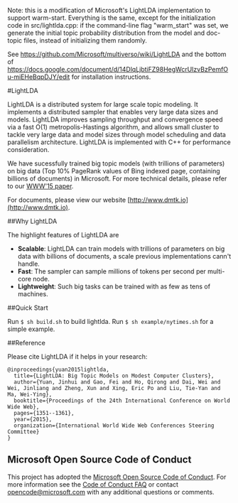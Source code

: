 Note: this is a modification of Microsoft's LightLDA implementation to support warm-start. Everything is the same, except for the initialization code in src/lightlda.cpp: if the command-line flag "warm_start" was set, we generate the initial topic probability distribution from the model and doc-topic files, instead of initializing them randomly.

See https://github.com/Microsoft/multiverso/wiki/LightLDA and the bottom of https://docs.google.com/document/d/14DlqLjbtiFZ98HegWcrUIzvBzPemfOu-miEHeBqpDJY/edit for installation instructions.


#LightLDA

LightLDA is a distributed system for large scale topic modeling. It implements a distributed sampler that enables very large data sizes and models. LightLDA improves sampling throughput and convergence speed via a fast O(1) metropolis-Hastings algorithm, and allows small cluster to tackle very large data and model sizes through model scheduling and data parallelism architecture. LightLDA is implemented with C++ for performance consideration.

We have sucessfully trained big topic models (with trillions of parameters) on big data (Top 10% PageRank values of Bing indexed page, containing billions of documents) in Microsoft. For more technical details, please refer to our [WWW'15 paper](http://www.www2015.it/documents/proceedings/proceedings/p1351.pdf). 

For documents, please view our website [http://www.dmtk.io](http://www.dmtk.io).

##Why LightLDA

The highlight features of LightLDA are

* **Scalable**: LightLDA can train models with trillions of parameters on big data with billions of documents, a scale previous implementations cann't handle. 
* **Fast**: The sampler can sample millions of tokens per second per multi-core node.
* **Lightweight**: Such big tasks can be trained with as few as tens of machines.

##Quick Start

Run ``` $ sh build.sh ``` to build lightlda.
Run ``` $ sh example/nytimes.sh ``` for a simple example.


##Reference

Please cite LightLDA if it helps in your research:

```
@inproceedings{yuan2015lightlda,
  title={LightLDA: Big Topic Models on Modest Computer Clusters},
  author={Yuan, Jinhui and Gao, Fei and Ho, Qirong and Dai, Wei and Wei, Jinliang and Zheng, Xun and Xing, Eric Po and Liu, Tie-Yan and Ma, Wei-Ying},
  booktitle={Proceedings of the 24th International Conference on World Wide Web},
  pages={1351--1361},
  year={2015},
  organization={International World Wide Web Conferences Steering Committee}
}
```

Microsoft Open Source Code of Conduct
------------

This project has adopted the [Microsoft Open Source Code of Conduct](https://opensource.microsoft.com/codeofconduct/). For more information see the [Code of Conduct FAQ](https://opensource.microsoft.com/codeofconduct/faq/) or contact [opencode@microsoft.com](mailto:opencode@microsoft.com) with any additional questions or comments.
